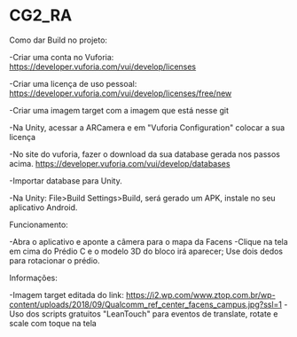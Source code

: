 # CG2_RA

Como dar Build no projeto:

-Criar uma conta no Vuforia: https://developer.vuforia.com/vui/develop/licenses 

-Criar uma licença de uso pessoal: https://developer.vuforia.com/vui/develop/licenses/free/new 

-Criar uma imagem target com a imagem que está nesse git

-Na Unity, acessar a ARCamera e em "Vuforia Configuration" colocar a sua licença 

-No site do vuforia, fazer o download da sua database gerada nos passos acima. https://developer.vuforia.com/vui/develop/databases 

-Importar database para Unity. 

-Na Unity: File>Build Settings>Build, será gerado um APK, instale no seu aplicativo Android.

Funcionamento:

-Abra o aplicativo e aponte a câmera para o mapa da Facens -Clique na tela em cima do Prédio C e o modelo 3D do bloco irá aparecer; Use dois dedos para rotacionar o prédio.

Informações:

-Imagem target editada do link: https://i2.wp.com/www.ztop.com.br/wp-content/uploads/2018/09/Qualcomm_ref_center_facens_campus.jpg?ssl=1 -Uso dos scripts gratuitos "LeanTouch" para eventos de translate, rotate e scale com toque na tela

